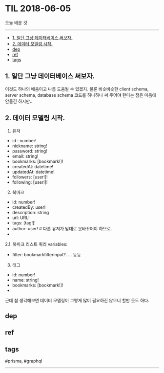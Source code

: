 # TIL 2018-06-05

오늘 배운 것

--------------------------


- [1. 일단 그냥 데이터베이스 써보자.](#1-일단-그냥-데이터베이스-써보자)
- [2. 데이터 모델링 시작.](#2-데이터-모델링-시작)
- [dep](#dep)
- [ref](#ref)
- [tags](#tags)
## 1. 일단 그냥 데이터베이스 써보자.
이것도 하나의 배움이고 나름 도움될 수 있겠지. 물론 비슷비슷한 client schema, server schema, database schema 코드를 하나하나 써 주어야 한다는 점은 마음에 안들긴 하지만..

## 2. 데이터 모델링 시작.

1. 유저
  - id : number!
  - nickname: string!
  - password: string!
  - email: string!
  - bookmarks: [bookmark!]!
  - createdAt: datetime!
  - updatedAt: datetime!
  - followers: [user!]!
  - following: [user!]!

2. 북마크
  - id: number!
  - createdBy: user!
  - description: string
  - url: URL!
  - tags: [tag!]!
  - author: user! # 다른 유저가 맘대로 못바꾸어야 하므로.
  - 

2.1. 북마크 리스트 쿼리
variables:
  - filter: bookmarkfilterinput?. ...
  등등
  

3. 태그
  - id: number!
  - name: string!
  - bookmarks: [bookmark!]!
  - 

근데 참 생각해보면 데이터 모델링이 그렇게 많이 필요하진 않으니 할만 듯도 하다.

## dep

## ref

## tags
  #prisma, #graphql



--------------------------


 